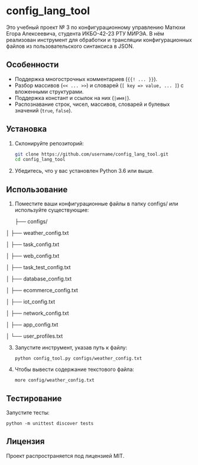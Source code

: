 # config_lang_tool
Это учебный проект № 3 по конфигурационному управлению Матюхи Егора Алексеевича, студента ИКБО-42-23 РТУ МИРЭА. В нём реализован инструмент для обработки и трансляции конфигурационных файлов из пользовательского синтаксиса в JSON.

## Особенности
- Поддержка многострочных комментариев (`{{! ... }}`).
- Разбор массивов (`<< ... >>`) и словарей (`[ key => value, ... ]`) с вложенными структурами.
- Поддержка констант и ссылок на них (`|имя|`).
- Распознавание строк, чисел, массивов, словарей и булевых значений (`true`, `false`).

## Установка
1. Склонируйте репозиторий:
   ```bash
   git clone https://github.com/username/config_lang_tool.git
   cd config_lang_tool

2. Убедитесь, что у вас установлен Python 3.6 или выше.


## Использование
1. Поместите ваши конфигурационные файлы в папку configs/ или используйте существующие:
   
    ├── configs/
   
│   ├── weather_config.txt

│   ├── task_config.txt

│   ├── web_config.txt

│   ├── task_test_config.txt

│   ├── database_config.txt

│   ├── ecommerce_config.txt

│   ├── iot_config.txt

│   ├── network_config.txt

│   ├── app_config.txt

│   └── user_profiles.txt

3. Запустите инструмент, указав путь к файлу:

       python config_tool.py configs/weather_config.txt

4. Чтобы вывести содержание текстового файла:

       more config/weather_config.txt

## Тестирование
Запустите тесты:
  
    python -m unittest discover tests

## Лицензия
Проект распространяется под лицензией MIT.

